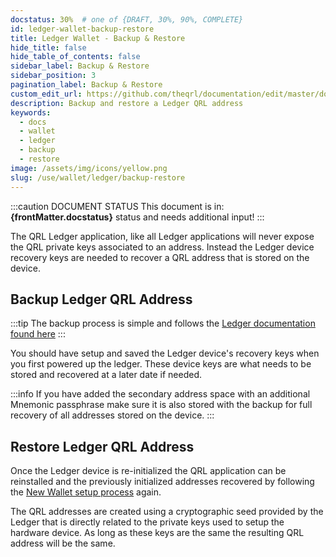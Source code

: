 ```yaml
---
docstatus: 30%  # one of {DRAFT, 30%, 90%, COMPLETE}
id: ledger-wallet-backup-restore
title: Ledger Wallet - Backup & Restore
hide_title: false
hide_table_of_contents: false
sidebar_label: Backup & Restore
sidebar_position: 3
pagination_label: Backup & Restore
custom_edit_url: https://github.com/theqrl/documentation/edit/master/docs/basics/what-is-qrl.md
description: Backup and restore a Ledger QRL address
keywords:
  - docs
  - wallet
  - ledger
  - backup
  - restore
image: /assets/img/icons/yellow.png
slug: /use/wallet/ledger/backup-restore
---
```


:::caution DOCUMENT STATUS 
<span>This document is in: <b>{frontMatter.docstatus}</b> status and needs additional input!</span>
:::


The QRL Ledger application, like all Ledger applications will never expose the QRL private keys associated to an address. Instead the Ledger device recovery keys are needed to recover a QRL address that is stored on the device.


## Backup Ledger QRL Address

:::tip
The backup process is simple and follows the [Ledger documentation found here](https://support.ledger.com/hc/en-us/articles/360000613793-Set-up-your-Ledger-Nano-S?docs=true) 
:::

You should have setup and saved the Ledger device's recovery keys when you first powered up the ledger. 
These device keys are what needs to be stored and recovered at a later date if needed.

:::info
If you have added the secondary address space with an additional Mnemonic passphrase make sure it is also stored with the backup for full recovery of all addresses stored on the device.
:::


## Restore Ledger QRL Address

Once the Ledger device is re-initialized the QRL application can be reinstalled and the previously initialized addresses recovered by following the [New Wallet setup process](/use/wallet/ledger/new) again.

The QRL addresses are created using a cryptographic seed provided by the Ledger that is directly related to the private keys used to setup the hardware device. As long as these keys are the same the resulting QRL address will be the same.

